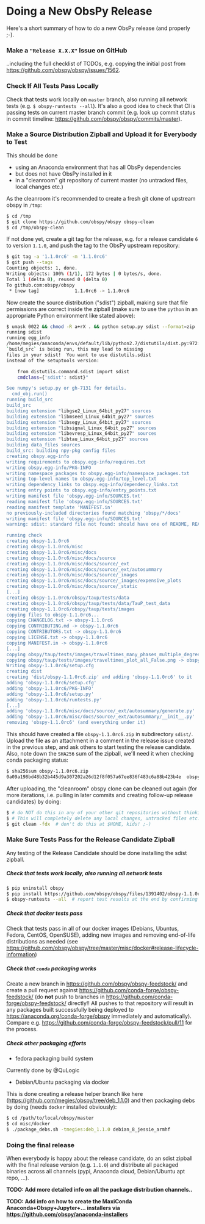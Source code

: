 # Doing a New ObsPy Release

Here's a short summary of how to do a new ObsPy release (and properly ;-).

### Make a `"Release X.X.X"` Issue on GitHub

..including the full checklist of TODOs, e.g. copying the initial post from https://github.com/obspy/obspy/issues/1562.

### Check If All Tests Pass Locally

Check that tests work locally on `master` branch, also running all network tests (e.g. `$ obspy-runtests --all`).
It's also a good idea to check that CI is passing tests on current master branch commit (e.g. look up commit status in commit timeline: https://github.com/obspy/obspy/commits/master).

### Make a Source Distribution Zipball and Upload it for Everybody to Test

This should be done
 - using an Anaconda environment that has all ObsPy dependencies
 - but does not have ObsPy installed in it
 - in a "cleanroom" git repository of current master (no untracked files, local changes etc.)

As the cleanroom it's recommended to create a fresh git clone of upstream obspy in `/tmp`:

```bash
$ cd /tmp
$ git clone https://github.com/obspy/obspy obspy-clean
$ cd /tmp/obspy-clean
```

If not done yet, create a git tag for the release, e.g. for a release candidate `6` to version `1.1.0`, and push the tag to the ObsPy upstream repository:

```bash
$ git tag -a '1.1.0rc6' -m '1.1.0rc6'
$ git push --tags
Counting objects: 1, done.
Writing objects: 100% (1/1), 172 bytes | 0 bytes/s, done.
Total 1 (delta 0), reused 0 (delta 0)
To github.com:obspy/obspy
 * [new tag]             1.1.0rc6 -> 1.1.0rc6
```

Now create the source distribution ("sdist") zipball, making sure that file permissions are correct inside the zipball (make sure to use the `python` in an appropriate Python environment like stated above):

```bash
$ umask 0022 && chmod -R a+rX . && python setup.py sdist --format=zip
running sdist
running egg_info
/home/megies/anaconda/envs/default/lib/python2.7/distutils/dist.py:972: UserWarning: 
`build_src` is being run, this may lead to missing
files in your sdist!  You want to use distutils.sdist
instead of the setuptools version:

    from distutils.command.sdist import sdist
    cmdclass={'sdist': sdist}"

See numpy's setup.py or gh-7131 for details.
  cmd_obj.run()
running build_src
build_src
building extension "libgse2_Linux_64bit_py27" sources
building extension "libmseed_Linux_64bit_py27" sources
building extension "libsegy_Linux_64bit_py27" sources
building extension "libsignal_Linux_64bit_py27" sources
building extension "libevresp_Linux_64bit_py27" sources
building extension "libtau_Linux_64bit_py27" sources
building data_files sources
build_src: building npy-pkg config files
creating obspy.egg-info
writing requirements to obspy.egg-info/requires.txt
writing obspy.egg-info/PKG-INFO
writing namespace_packages to obspy.egg-info/namespace_packages.txt
writing top-level names to obspy.egg-info/top_level.txt
writing dependency_links to obspy.egg-info/dependency_links.txt
writing entry points to obspy.egg-info/entry_points.txt
writing manifest file 'obspy.egg-info/SOURCES.txt'
reading manifest file 'obspy.egg-info/SOURCES.txt'
reading manifest template 'MANIFEST.in'
no previously-included directories found matching 'obspy/*/docs'
writing manifest file 'obspy.egg-info/SOURCES.txt'
warning: sdist: standard file not found: should have one of README, README.rst, README.txt

running check
creating obspy-1.1.0rc6
creating obspy-1.1.0rc6/misc
creating obspy-1.1.0rc6/misc/docs
creating obspy-1.1.0rc6/misc/docs/source
creating obspy-1.1.0rc6/misc/docs/source/_ext
creating obspy-1.1.0rc6/misc/docs/source/_ext/autosummary
creating obspy-1.1.0rc6/misc/docs/source/_images
creating obspy-1.1.0rc6/misc/docs/source/_images/expensive_plots
creating obspy-1.1.0rc6/misc/docs/source/_static
[...]
creating obspy-1.1.0rc6/obspy/taup/tests/data
creating obspy-1.1.0rc6/obspy/taup/tests/data/TauP_test_data
creating obspy-1.1.0rc6/obspy/taup/tests/images
copying files to obspy-1.1.0rc6...
copying CHANGELOG.txt -> obspy-1.1.0rc6
copying CONTRIBUTING.md -> obspy-1.1.0rc6
copying CONTRIBUTORS.txt -> obspy-1.1.0rc6
copying LICENSE.txt -> obspy-1.1.0rc6
copying MANIFEST.in -> obspy-1.1.0rc6
[...]
copying obspy/taup/tests/images/traveltimes_many_phases_multiple_degrees.png -> obspy-1.1.0rc6/obspy/taup/tests/images
copying obspy/taup/tests/images/traveltimes_plot_all_False.png -> obspy-1.1.0rc6/obspy/taup/tests/images
Writing obspy-1.1.0rc6/setup.cfg
creating dist
creating 'dist/obspy-1.1.0rc6.zip' and adding 'obspy-1.1.0rc6' to it
adding 'obspy-1.1.0rc6/setup.cfg'
adding 'obspy-1.1.0rc6/PKG-INFO'
adding 'obspy-1.1.0rc6/setup.py'
adding 'obspy-1.1.0rc6/runtests.py'
[...]
adding 'obspy-1.1.0rc6/misc/docs/source/_ext/autosummary/generate.py'
adding 'obspy-1.1.0rc6/misc/docs/source/_ext/autosummary/__init__.py'
removing 'obspy-1.1.0rc6' (and everything under it)
```

This should have created a file `obspy-1.1.0rc6.zip` in subdirectory `sdist/`.
Upload the file as an attachment in a comment in the release issue created in the previous step, and ask others to start testing the release candidate. Also, note down the `SHA256` sum of the zipball, we'll need it when checking conda packaging status:

```bash
$ sha256sum obspy-1.1.0rc6.zip
0a09a198bd48b32b445d9a307202a26d12f8f057a67ee836f483c6a88b423b4e  obspy-1.1.0rc6.zip
```

After uploading, the "cleanroom" obspy clone can be cleaned out again (for more iterations, i.e. pulling in later commits and creating follow-up release candidates) by doing:

```bash
$ # do NOT do this in any of your other git repositories without thinking thrice!!
$ # This will completely delete any local changes, untracked files etc.!!
$ git clean -fdx  # don't do this at $HOME, kids! ;-)
```

### Make Sure Tests Pass for the Release Candidate Zipball

Any testing of the Release Candidate should be done installing the sdist zipball.

##### Check that tests work locally, also running all network tests

```bash
$ pip uninstall obspy
$ pip install https://github.com/obspy/obspy/files/1391402/obspy-1.1.0rc6.zip
$ obspy-runtests --all  # report test results at the end by confirming with "y"
```

##### Check that docker tests pass

Check that tests pass in all of our docker images (Debians, Ubuntus, Fedora, CentOS, OpenSUSE), adding new images and removing end-of-life distributions as needed (see https://github.com/obspy/obspy/tree/master/misc/docker#release-lifecycle-information)

##### Check that `conda` packaging works

Create a new branch in https://github.com/obspy/obspy-feedstock/ and create a pull request against https://github.com/conda-forge/obspy-feedstock/ (do **not** push to branches in https://github.com/conda-forge/obspy-feedstock/ directly!! All pushes to that repository will result in any packages built successfully being deployed to https://anaconda.org/conda-forge/obspy immediately and automatically). Compare e.g. https://github.com/conda-forge/obspy-feedstock/pull/11 for the process.

##### Check other packaging efforts
 - fedora packaging build system

Currently done by @QuLogic

 - Debian/Ubuntu packaging via docker

This is done creating a release helper branch like here (https://github.com/megies/obspy/tree/deb_1.1.0) and then packaging debs by doing (needs `docker` installed obviously):

```bash
$ cd /path/to/local/obspy/master
$ cd misc/docker
$ ./package_debs.sh -tmegies:deb_1.1.0 debian_8_jessie_armhf
```

### Doing the final release

When everybody is happy about the release candidate, do an sdist zipball with the final release version (e.g. `1.1.0`) and distribute all packaged binaries across all channels (pypi, Anaconda cloud, Debian/Ubuntu apt repo, ...).

**TODO: Add more detailed info on all the package distribution channels..**

**TODO: Add info on how to create the MaxiConda Anaconda+Obspy+Jupyter+... installers via https://github.com/obspy/anaconda-installers**